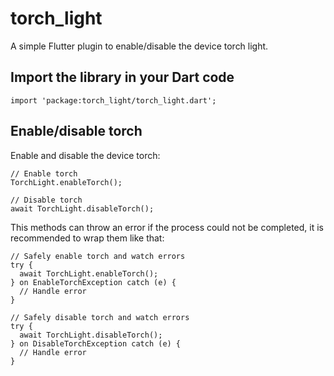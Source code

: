 # torch_light

A simple Flutter plugin to enable/disable the device torch light.

## Import the library in your Dart code

```
import 'package:torch_light/torch_light.dart';
```

## Enable/disable torch

Enable and disable the device torch:

```
// Enable torch
TorchLight.enableTorch();

// Disable torch
await TorchLight.disableTorch();
```

This methods can throw an error if the process could not be completed, it is recommended to wrap them like that:

```
// Safely enable torch and watch errors
try {
  await TorchLight.enableTorch();
} on EnableTorchException catch (e) {
  // Handle error
}

// Safely disable torch and watch errors
try {
  await TorchLight.disableTorch();
} on DisableTorchException catch (e) {
  // Handle error
}
```


